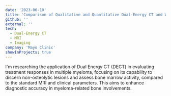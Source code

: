 ```yaml
---
date: '2023-06-10'
title: 'Comparison of Qualitative and Quantitative Dual-Energy CT and Whole-Body MRI Parameters for Longitudinal Monitoring of Bone Involvement in Patients with Multiple Myeloma'
github: ''
external: ''
tech:
  - Dual-Energy CT
  - MRI
  - Imaging
company: 'Mayo Clinic'
showInProjects: true
---
```

I'm researching the application of Dual Energy CT (DECT) in evaluating treatment responses in multiple myeloma, focusing on its capability to discern non-osteolytic lesions and assess bone marrow activity, compared to the standard MRI and clinical parameters. This aims to enhance diagnostic accuracy in myeloma-related bone involvements.